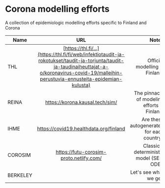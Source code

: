 # Corona modelling efforts
A collection of epidemiologic modelling efforts specific to Finland and Corona

| Name          | URL                                             | Notes                                               |
| ------------- |:-----------------------------------------------:| ---------------------------------------------------:|
| THL           | [https://thl.fi/...](https://thl.fi/fi/web/infektiotaudit-ja-rokotukset/taudit-ja-torjunta/taudit-ja-taudinaiheuttajat-a-o/koronavirus-covid-19/malleihin-perustuvia-ennusteita-epidemian-kulusta)              | Official modelling in Finland. |
| REINA         | https://korona.kausal.tech/sim/                 | The pinnacle of modeling efforts in Finland.        |
| IHME          | https://covid19.healthdata.org/finland          | Are these autogenerated for each country?           |
| COROSIM       | https://futu-corosim-proto.netlify.com/ | Classical deterministic model (SEIR ODE).           |
| BERKELEY      |           | Let's see what we get.           |

